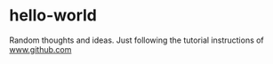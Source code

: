 # hello-world
Random thoughts and ideas.
Just following the tutorial instructions of www.github.com
